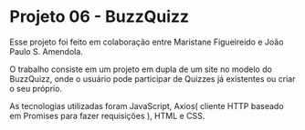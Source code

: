 # Projeto 06 - BuzzQuizz

Esse projeto foi feito em colaboração entre Maristane Figueireido e João Paulo S. Amendola.

O trabalho consiste em um projeto em dupla de um site no modelo do BuzzQuizz, onde o usuário pode participar de Quizzes já existentes ou criar o seu próprio.

As tecnologias utilizadas foram JavaScript, Axios( cliente HTTP baseado em Promises para fazer requisições ), HTML e CSS.
